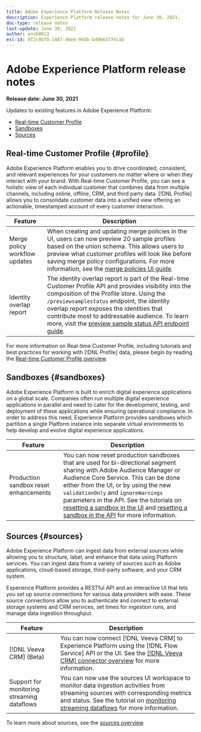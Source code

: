```yaml
---
title: Adobe Experience Platform Release Notes
description: Experience Platform release notes for June 30, 2021.
doc-type: release notes
last-update: June 30, 2021
author: ens60013
exl-id: 8f2c9bf8-1487-46e4-993b-bd9b63774cab
---
```


# Adobe Experience Platform release notes 

**Release date: June 30, 2021**

Updates to existing features in Adobe Experience Platform:

- [Real-time Customer Profile](#profile)
- [Sandboxes](#sandboxes)
- [Sources](#sources)

## Real-time Customer Profile {#profile}

Adobe Experience Platform enables you to drive coordinated, consistent, and relevant experiences for your customers no matter where or when they interact with your brand. With Real-time Customer Profile, you can see a holistic view of each individual customer that combines data from multiple channels, including online, offline, CRM, and third party data. [!DNL Profile] allows you to consolidate customer data into a unified view offering an actionable, timestamped account of every customer interaction.

| Feature | Description |
| ------- | ----------- |
|Merge policy workflow updates| When creating and updating merge policies in the UI, users can now preview 20 sample profiles based on the union schema. This allows users to preview what customer profiles will look like before saving merge policy configurations. For more information, see the [merge policies UI guide](../../profile/merge-policies/ui-guide.md).|
|Identity overlap report| The identity overlap report is part of the Real-time Customer Profile API and provides visibility into the composition of the Profile store. Using the `/previewsamplestatus` endpoint, the identity overlap report exposes the identities that contribute most to addressable audience. To learn more, visit the [preview sample status API endpoint guide](../../profile/api/preview-sample-status.md).|

For more information on Real-time Customer Profile, including tutorials and best practices for working with [!DNL Profile] data, please begin by reading the [Real-time Customer Profile overview](../../profile/home.md).

## Sandboxes {#sandboxes}

Adobe Experience Platform is built to enrich digital experience applications on a global scale. Companies often run multiple digital experience applications in parallel and need to cater for the development, testing, and deployment of these applications while ensuring operational compliance. In order to address this need, Experience Platform provides sandboxes which partition a single Platform instance into separate virtual environments to help develop and evolve digital experience applications.

| Feature | Description |
| ------- | ----------- |
| Production sandbox reset enhancements | You can now reset production sandboxes that are used for bi-directional segment sharing with Adobe Audience Manager or Audience Core Service. This can be done either from the UI, or by using the new `validationOnly` and `ignoreWarnings` parameters in the API. See the tutorials on [resetting a sandbox in the UI](../../sandboxes/ui/user-guide.md) and [resetting a sandbox in the API](../../sandboxes/api/sandboxes.md) for more information. |

## Sources {#sources}

Adobe Experience Platform can ingest data from external sources while allowing you to structure, label, and enhance that data using Platform services. You can ingest data from a variety of sources such as Adobe applications, cloud-based storage, third-party software, and your CRM system.

Experience Platform provides a RESTful API and an interactive UI that lets you set up source connections for various data providers with ease. These source connections allow you to authenticate and connect to external storage systems and CRM services, set times for ingestion runs, and manage data ingestion throughput.

| Feature | Description |
| ------- | ----------- |
| [!DNL Veeva CRM] (Beta) | You can now connect [!DNL Veeva CRM] to Experience Platform using the [!DNL Flow Service] API or the UI. See the [[!DNL Veeva CRM] connector overview](../../sources/connectors/crm/veeva.md) for more information. |
| Support for monitoring streaming dataflows | You can now use the sources UI workspace to monitor data ingestion activities from streaming sources with corresponding metrics and status. See the tutorial on [monitoring streaming dataflows](../../sources/tutorials/ui/monitor-streaming.md) for more information. |

To learn more about sources, see the [sources overview](../../sources/home.md).
